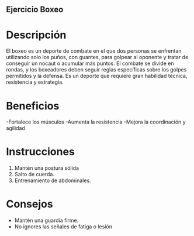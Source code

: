 ## Ejercicio Boxeo

# Descripción
El boxeo es un deporte de combate en el que dos personas se enfrentan utilizando solo los puños, con guantes, para golpear al oponente y tratar de conseguir un nocaut o acumular más puntos. El combate se divide en rondas, y los boxeadores deben seguir reglas específicas sobre los golpes permitidos y la defensa. Es un deporte que requiere gran habilidad técnica, resistencia y estrategia.

# Beneficios
-Fortalece los músculos
-Aumenta la resistencia
-Mejora la coordinación y agilidad

# Instrucciones
1. Mantén una postura sólida
2. Salto de cuerda.
3. Entrenamiento de abdominales.

# Consejos
- Mantén una guardia firme.
- No ignores las señales de fatiga o lesión